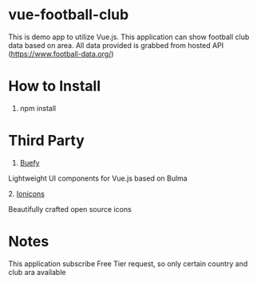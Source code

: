 # vue-football-club
This is demo app to utilize Vue.js.
This application can show football club data based on area.
All data provided is grabbed from hosted API (https://www.football-data.org/)

# How to Install
1. npm install

# Third Party
1. <a href="https://buefy.org/"> Buefy</a>
<p>
Lightweight UI components for Vue.js based on Bulma
</p>
2. <a href="https://ionicons.com/"> Ionicons </a>
<p> Beautifully crafted open source icons </p>

# Notes
This application subscribe Free Tier request, so only certain country and club ara available

